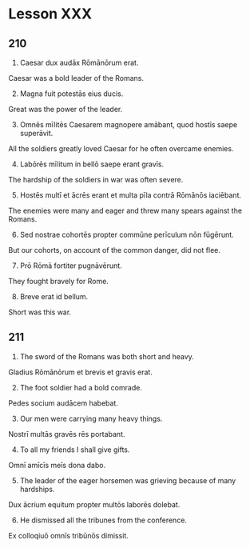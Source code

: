 # Lesson XXX

## 210

1. Caesar dux audāx Rōmānōrum erat.

Caesar was a bold leader of the Romans.

2. Magna fuit potestās eius ducis.

Great was the power of the leader.

3. Omnēs mīlitēs Caesarem magnopere amābant, quod hostīs saepe superāvit.

All the soldiers greatly loved Caesar for he often overcame enemies.

4. Labōrēs mīlitum in bellō saepe erant gravīs.

The hardship of the soldiers in war was often severe.

5. Hostēs multī et ācrēs erant et multa pīla contrā Rōmānōs iaciēbant.

The enemies were many and eager and threw many spears against the Romans.

6. Sed nostrae cohortēs propter commūne perīculum nōn fūgērunt.

But our cohorts, on account of the common danger, did not flee.

7. Prō Rōmā fortiter pugnāvērunt.

They fought bravely for Rome.

8. Breve erat id bellum.

Short was this war.

## 211

1. The sword of the Romans was both short and heavy.

Gladius Rōmānōrum et brevis et gravis erat.

2. The foot soldier had a bold comrade.

Pedes socium audācem habebat.

3. Our men were carrying many heavy things.

Nostrī multās gravēs rēs portabant.

4. To all my friends I shall give gifts.

Omnī amīcīs meīs dona dabo.

5. The leader of the eager horsemen was grieving because of many hardships.

Dux ācrium equitum propter multōs laborēs dolebat.

6. He dismissed all the tribunes from the conference.

Ex colloqiuō omnīs tribūnōs dimissit.
